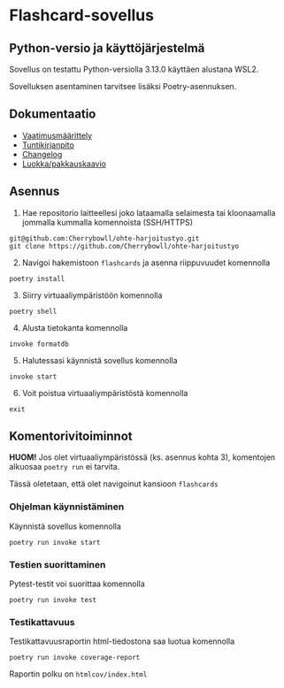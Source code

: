 # Flashcard-sovellus

## Python-versio ja käyttöjärjestelmä

Sovellus on testattu Python-versiolla 3.13.0 käyttäen alustana WSL2.

Sovelluksen asentaminen tarvitsee lisäksi Poetry-asennuksen.

## Dokumentaatio

- [Vaatimusmäärittely](https://github.com/Cherrybowll/ohte-harjoitustyo/blob/master/flashcards/dokumentaatio/vaatimusmaarittely.md)
- [Tuntikirjanpito](https://github.com/Cherrybowll/ohte-harjoitustyo/blob/master/flashcards/dokumentaatio/tuntikirjanpito.md)
- [Changelog](https://github.com/Cherrybowll/ohte-harjoitustyo/blob/master/flashcards/dokumentaatio/changelog.md)
- [Luokka/pakkauskaavio](https://github.com/Cherrybowll/ohte-harjoitustyo/blob/master/flashcards/dokumentaatio/arkkitehtuuri.md)

## Asennus

1. Hae repositorio laitteellesi joko lataamalla selaimesta tai kloonaamalla jommalla kummalla komennoista (SSH/HTTPS)
```
git@github.com:Cherrybowll/ohte-harjoitustyo.git
git clone https://github.com/Cherrybowll/ohte-harjoitustyo
```

2. Navigoi hakemistoon `flashcards` ja asenna riippuvuudet komennolla
```
poetry install
```

3. Siirry virtuaaliympäristöön komennolla
```
poetry shell
```

4. Alusta tietokanta komennolla
```
invoke formatdb
```

5. Halutessasi käynnistä sovellus komennolla
```
invoke start
```

6. Voit poistua virtuaaliympäristöstä komennolla
```
exit
```

## Komentorivitoiminnot

**HUOM!** Jos olet virtuaaliympäristössä (ks. asennus kohta 3), komentojen alkuosaa `poetry run` ei tarvita.

Tässä oletetaan, että olet navigoinut kansioon `flashcards`

### Ohjelman käynnistäminen

Käynnistä sovellus komennolla
```
poetry run invoke start
```

### Testien suorittaminen
Pytest-testit voi suorittaa komennolla
```
poetry run invoke test
```

### Testikattavuus
Testikattavuusraportin html-tiedostona saa luotua komennolla
```
poetry run invoke coverage-report
```
Raportin polku on `htmlcov/index.html`
